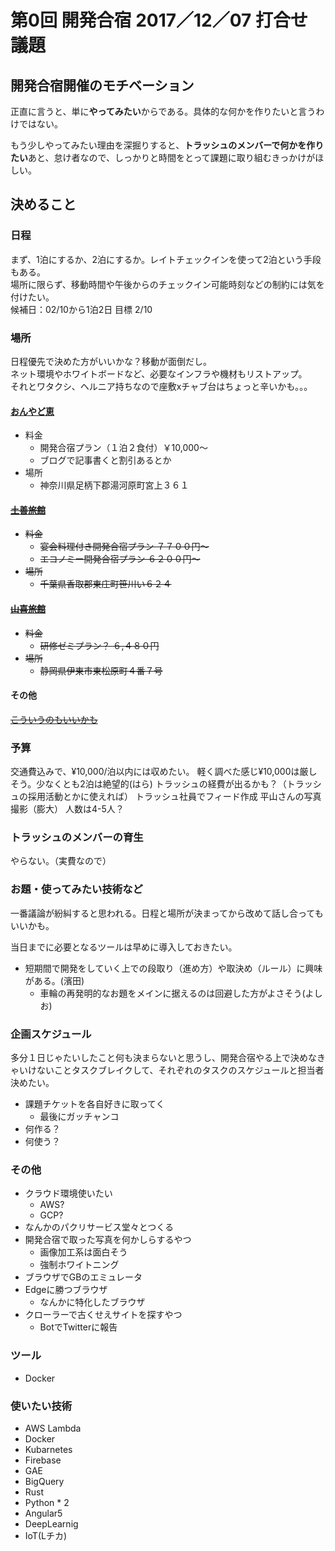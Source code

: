 # 第0回 開発合宿 2017／12／07 打合せ 議題
## 開発合宿開催のモチベーション
正直に言うと、単に**やってみたい**からである。具体的な何かを作りたいと言うわけではない。

もう少しやってみたい理由を深掘りすると、**トラッシュのメンバーで何かを作りたい**あと、怠け者なので、しっかりと時間をとって課題に取り組むきっかけがほしい。


## 決めること
### 日程
まず、1泊にするか、2泊にするか。レイトチェックインを使って2泊という手段もある。  
場所に限らず、移動時間や午後からのチェックイン可能時刻などの制約には気を付けたい。  
候補日：02/10から1泊2日
目標 2/10


### 場所
日程優先で決めた方がいいかな？移動が面倒だし。  
ネット環境やホワイトボードなど、必要なインフラや機材もリストアップ。  
それとワタクシ、ヘルニア持ちなので座敷xチャブ台はちょっと辛いかも。。。

#### [おんやど恵](http://www.onyadomegumi.co.jp/plan3_lp/)
* 料金
  - 開発合宿プラン（１泊２食付）￥10,000～
  - ブログで記事書くと割引あるとか
* 場所
  - 神奈川県足柄下郡湯河原町宮上３６１

#### ~~[土善旅館](http://www.dozenryokan.com/)~~
* ~~料金~~
  - ~~宴会料理付き開発合宿プラン ７７００円～~~
  - ~~エコノミー開発合宿プラン  ６２００円～~~
* ~~場所~~
  - ~~千葉県香取郡東庄町笹川い６２４~~

#### ~~[山喜旅館](http://www.ito-yamaki.jp/index.html)~~
* ~~料金~~
  - ~~研修ゼミプラン？  ６,４８０円~~
* ~~場所~~
  - ~~静岡県伊東市東松原町４番７号~~

#### その他
~~[こういうのもいいかも](http://marumo.net/gasshuku-plan001/)~~


### 予算
交通費込みで、¥10,000/泊以内には収めたい。
軽く調べた感じ¥10,000は厳しそう。少なくとも2泊は絶望的(はら)
トラッシュの経費が出るかも？（トラッシュの採用活動とかに使えれば）
トラッシュ社員でフィード作成
平山さんの写真撮影（膨大）
人数は4-5人？


### トラッシュのメンバーの育生
やらない。（実費なので）


### お題・使ってみたい技術など
一番議論が紛糾すると思われる。日程と場所が決まってから改めて話し合ってもいいかも。

当日までに必要となるツールは早めに導入しておきたい。
* 短期間で開発をしていく上での段取り（進め方）や取決め（ルール）に興味がある。(濱田)
  - 車輪の再発明的なお題をメインに据えるのは回避した方がよさそう(よしお)


### 企画スケジュール
多分１日じゃたいしたこと何も決まらないと思うし、開発合宿やる上で決めなきゃいけないことタスクブレイクして、それぞれのタスクのスケジュールと担当者決めたい。
* 課題チケットを各自好きに取ってく
  - 最後にガッチャンコ
* 何作る？
* 何使う？


### その他
* クラウド環境使いたい
  - AWS?
  - GCP?
* なんかのパクリサービス堂々とつくる
* 開発合宿で取った写真を何かしらするやつ
  - 画像加工系は面白そう
  - 強制ホワイトニング
* ブラウザでGBのエミュレータ
* Edgeに勝つブラウザ
  - なんかに特化したブラウザ
* クローラーで古くせえサイトを探すやつ
  - BotでTwitterに報告


### ツール
* Docker


### 使いたい技術
* AWS Lambda
* Docker
* Kubarnetes
* Firebase
* GAE
* BigQuery
* Rust
* Python * 2
* Angular5
* DeepLearnig
* IoT(Lチカ)
